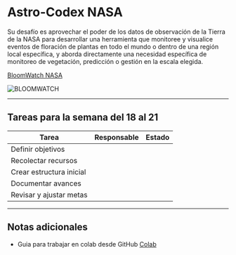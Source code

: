 # Astro-Codex NASA
Su desafío es aprovechar el poder de los datos de observación de la Tierra de la NASA para desarrollar una herramienta que monitoree y visualice eventos de floración de plantas en todo el mundo o dentro de una región local específica, y aborda directamente una necesidad específica de monitoreo de vegetación, predicción o gestión en la escala elegida.
 
 [BloomWatch NASA](https://www.spaceappschallenge.org/2025/challenges/bloomwatch-an-earth-observation-application-for-global-flowering-phenology/?tab=details)
 
 ![BLOOMWATCH](assets/images/BloomWatch.jpeg)
 
 ---
 
 ## Tareas para la semana del 18 al 21
 
 | Tarea                      | Responsable | Estado  |
 |----------------------------|-------------|---------|
 | Definir objetivos          |             |         |
 | Recolectar recursos        |             |         |
 | Crear estructura inicial   |             |         |
 | Documentar avances         |             |         |
 | Revisar y ajustar metas    |             |         |
 
 ---
 
 ## Notas adicionales
 - Guia para trabajar en colab desde GitHub [Colab](/pages/GuiaColab)



